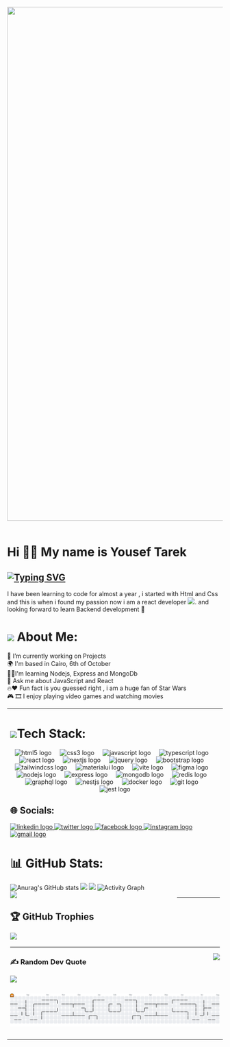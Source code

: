 <img src="https://i.pinimg.com/originals/86/d7/5a/86d75a902dda5a4c6ac4b95d8a5afba4.gif" align="center" height="1200" width="1200" />&nbsp;

 #  Hi 👋🏻 My name is Yousef Tarek

 
[![Typing SVG](https://readme-typing-svg.demolab.com?font=Fira+Code&size=29&pause=1000&color=279077&width=435&lines=I'm+a+Fullstack+Developer)](https://git.io/typing-svg)
---------------------------------

I have been learning to code for almost a year , i started with Html and Css and this is when i found my passion now i am a react developer <img src="https://media.giphy.com/media/WUlplcMpOCEmTGBtBW/giphy.gif" width="30">. and looking forward to learn Backend development 🚀

# <img src='https://i.pinimg.com/originals/96/4c/82/964c82250ef9951e3309b8e36d2bf9b9.gif' width='35'/> About Me:
🔭 I’m currently working on Projects<br>🌍  I'm based in Cairo, 6th of October<br>🌱🧠I'm learning Nodejs, Express and MongoDb <br> 💬 Ask me about JavaScript and React<br>🔥♥️ Fun fact is you guessed right , i am a huge fan of Star Wars<br>🎮 🎞️ I enjoy playing video games and watching movies 


<table><tr><td valign="top" width="33%">


# <img src='https://media.giphy.com/avatars/blinkiesCafe/xMAIAMI3245u/200h.gif' width='35' /><span>Tech Stack: </span>

<div align="center">
  <img src="https://skillicons.dev/icons?i=html" height="60" alt="html5 logo"  />
  <img width="12" />
  <img src="https://skillicons.dev/icons?i=css" height="60" alt="css3 logo"  />
  <img width="12" />
  <img src="https://skillicons.dev/icons?i=js" height="60" alt="javascript logo"  />
  <img width="12" />
  <img src="https://skillicons.dev/icons?i=ts" height="60" alt="typescript logo"  />
  <img width="12" />
  <img src="https://skillicons.dev/icons?i=react" height="60" alt="react logo"  />
  <img width="12" />
  <img src="https://skillicons.dev/icons?i=nextjs" height="60" alt="nextjs logo"  />
  <img width="12" />
  <img src="https://skillicons.dev/icons?i=jquery" height="60" alt="jquery logo"  />
  <img width="12" />
  <img src="https://skillicons.dev/icons?i=bootstrap" height="60" alt="bootstrap logo"  />
  <img width="12" />
  <img src="https://skillicons.dev/icons?i=tailwind" height="60" alt="tailwindcss logo"  />
  <img width="12" />
  <img src="https://skillicons.dev/icons?i=materialui" height="60" alt="materialui logo"  />
  <img width="12" />
  <img src="https://skillicons.dev/icons?i=vite" height="60" alt="vite logo"  />
  <img width="12" />
  <img src="https://skillicons.dev/icons?i=figma" height="60" alt="figma logo"  />
  <img width="12" />
  <img src="https://skillicons.dev/icons?i=nodejs" height="60" alt="nodejs logo"  />
  <img width="12" />
  <img src="https://skillicons.dev/icons?i=express" height="60" alt="express logo"  />
  <img width="12" />
  <img src="https://skillicons.dev/icons?i=mongodb" height="60" alt="mongodb logo"  />
  <img width="12" />
  <img src="https://skillicons.dev/icons?i=redis" height="60" alt="redis logo"  />
  <img width="12" />
  <img src="https://skillicons.dev/icons?i=graphql" height="60" alt="graphql logo"  />
  <img width="12" />
  <img src="https://skillicons.dev/icons?i=nestjs" height="60" alt="nestjs logo"  />
  <img width="12" />
  <img src="https://skillicons.dev/icons?i=docker" height="60" alt="docker logo"  />
  <img width="12" />
  <img src="https://skillicons.dev/icons?i=git" height="60" alt="git logo"  />
  <img width="12" />
  <img src="https://skillicons.dev/icons?i=jest" height="60" alt="jest logo"  />
</div>

  




## 🌐 Socials:
<div align="left">
  <a href="https://www.linkedin.com/in/yousef-tarek-3a7467263/" target="_blank">
    <img src="https://raw.githubusercontent.com/maurodesouza/profile-readme-generator/master/src/assets/icons/social/linkedin/default.svg" width="52" height="40" alt="linkedin logo"  />
  </a>
  <a href="https://twitter.com/yousefg0hary" target="_blank">
    <img src="https://raw.githubusercontent.com/maurodesouza/profile-readme-generator/master/src/assets/icons/social/twitter/default.svg" width="52" height="40" alt="twitter logo"  />
  </a>
  <a href="https://www.facebook.com/yousef.algohary.33" target="_blank">
    <img src="https://raw.githubusercontent.com/maurodesouza/profile-readme-generator/master/src/assets/icons/social/facebook/default.svg" width="52" height="40" alt="facebook logo"  />
  </a>
  <a href="https://www.instagram.com/yousefalgohary/" target="_blank">
    <img src="https://raw.githubusercontent.com/maurodesouza/profile-readme-generator/master/src/assets/icons/social/instagram/default.svg" width="52" height="40" alt="instagram logo"  />
  </a>
  <a href="yousefelgohary455@gmail.com" target="_blank">
    <img src="https://raw.githubusercontent.com/maurodesouza/profile-readme-generator/master/src/assets/icons/social/gmail/default.svg" width="52" height="40" alt="gmail logo"  />
  </a>
</div>

###


# 📊 GitHub Stats:
![Anurag's GitHub stats](https://github-readme-stats.vercel.app/api?username=Darthdevv&show_icons=true&theme=gotham)
<img  src="https://github-readme-stats.vercel.app/api/top-langs/?username=Darthdevv&theme=gotham&include_all_commits=false&count_private=false&layout=compact"/>
<img width="390px" src="https://github-readme-stats.vercel.app/api?username=Darthdevv&theme=gotham&include_all_commits=false&count_private=false"/>
<img align="left" width="390pxpx" src="https://github-readme-streak-stats.herokuapp.com/?user=Darthdevv&theme=gotham&"/>
![Activity Graph](https://github-readme-activity-graph.vercel.app/graph?username=Darthdevv&theme=gotham&color=ffffff&line=279077&hide_border=true)



---

<!-- Proudly created with GPRM ( https://gprm.itsvg.in ) -->

## 🏆 GitHub Trophies
![](https://github-profile-trophy.vercel.app/?username=darthdevv&theme=dark&no-frame=false&no-bg=true&margin-w=4)


---
<img align="right" src="https://visitor-badge.laobi.icu/badge?page_id=Darthdevv.Darthdevv&left_color=black&right_color=seagreen&left_text=people%20visited%20my%20page"  />


###

<!-- Proudly created with GPRM ( https://gprm.itsvg.in ) -->

### ✍️ Random Dev Quote
![](https://quotes-github-readme.vercel.app/api?type=horizontal&theme=merko)

###

<picture>
  <source media="(prefers-color-scheme: dark)" srcset="https://raw.githubusercontent.com/Darthdevv/Darthdevv/output/pacman-contribution-graph-dark.svg">
  <source media="(prefers-color-scheme: light)" srcset="https://raw.githubusercontent.com/Darthdevv/Darthdevv/output/pacman-contribution-graph.svg">
  <img alt="pacman contribution graph" src="https://raw.githubusercontent.com/Darthdevv/Darthdevv/output/pacman-contribution-graph.svg">
</picture>

###


